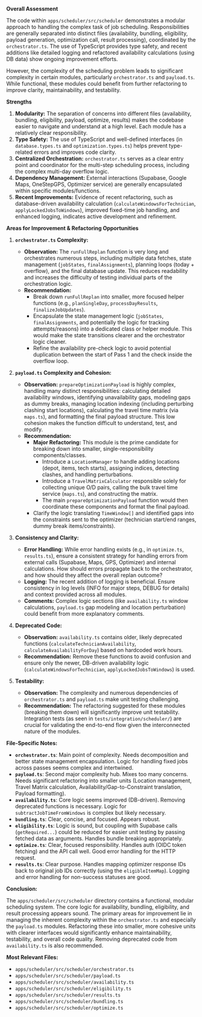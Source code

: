 **Overall Assessment**

The code within `apps/scheduler/src/scheduler` demonstrates a modular approach to handling the complex task of job scheduling. Responsibilities are generally separated into distinct files (availability, bundling, eligibility, payload generation, optimization call, result processing), coordinated by the `orchestrator.ts`. The use of TypeScript provides type safety, and recent additions like detailed logging and refactored availability calculations (using DB data) show ongoing improvement efforts.

However, the complexity of the scheduling problem leads to significant complexity in certain modules, particularly `orchestrator.ts` and `payload.ts`. While functional, these modules could benefit from further refactoring to improve clarity, maintainability, and testability.

**Strengths**

1.  **Modularity:** The separation of concerns into different files (availability, bundling, eligibility, payload, optimize, results) makes the codebase easier to navigate and understand at a high level. Each module has a relatively clear responsibility.
2.  **Type Safety:** The use of TypeScript and well-defined interfaces (in `database.types.ts` and `optimization.types.ts`) helps prevent type-related errors and improves code clarity.
3.  **Centralized Orchestration:** `orchestrator.ts` serves as a clear entry point and coordinator for the multi-step scheduling process, including the complex multi-day overflow logic.
4.  **Dependency Management:** External interactions (Supabase, Google Maps, OneStepGPS, Optimizer service) are generally encapsulated within specific modules/functions.
5.  **Recent Improvements:** Evidence of recent refactoring, such as database-driven availability calculation (`calculateWindowsForTechnician`, `applyLockedJobsToWindows`), improved fixed-time job handling, and enhanced logging, indicates active development and refinement.

**Areas for Improvement & Refactoring Opportunities**

1.  **`orchestrator.ts` Complexity:**
    *   **Observation:** The `runFullReplan` function is very long and orchestrates numerous steps, including multiple data fetches, state management (`jobStates`, `finalAssignments`), planning loops (today + overflow), and the final database update. This reduces readability and increases the difficulty of testing individual parts of the orchestration logic.
    *   **Recommendation:**
        *   Break down `runFullReplan` into smaller, more focused helper functions (e.g., `planSingleDay`, `processDayResults`, `finalizeJobUpdates`).   
        *   Encapsulate the state management logic (`jobStates`, `finalAssignments`, and potentially the logic for tracking attempts/reasons) into a dedicated class or helper module. This would make the state transitions clearer and the orchestrator logic cleaner.
        *   Refine the availability pre-check logic to avoid potential duplication between the start of Pass 1 and the check inside the overflow loop.   

2.  **`payload.ts` Complexity and Cohesion:**
    *   **Observation:** `prepareOptimizationPayload` is highly complex, handling many distinct responsibilities: calculating detailed availability windows, identifying unavailability gaps, modeling gaps as dummy breaks, managing location indexing (including perturbing clashing start locations), calculating the travel time matrix (via `maps.ts`), and formatting the final payload structure. This low cohesion makes the function difficult to understand, test, and modify.
    *   **Recommendation:**
        *   **Major Refactoring:** This module is the prime candidate for breaking down into smaller, single-responsibility components/classes.
            *   Introduce a `LocationManager` to handle adding locations (depot, items, tech starts), assigning indices, detecting clashes, and handling perturbations.
            *   Introduce a `TravelMatrixCalculator` responsible solely for collecting unique O/D pairs, calling the bulk travel time service (`maps.ts`), and constructing the matrix.
            *   The main `prepareOptimizationPayload` function would then coordinate these components and format the final payload.
        *   Clarify the logic translating `TimeWindow[]` and identified gaps into the constraints sent to the optimizer (technician start/end ranges, dummy break items/constraints).

3.  **Consistency and Clarity:**
    *   **Error Handling:** While error handling exists (e.g., in `optimize.ts`, `results.ts`), ensure a consistent strategy for handling errors from external calls (Supabase, Maps, GPS, Optimizer) and internal calculations. How should errors propagate back to the orchestrator, and how should they affect the overall replan outcome?
    *   **Logging:** The recent addition of logging is beneficial. Ensure consistency in log levels (INFO for major steps, DEBUG for details) and context provided across all modules.
    *   **Comments:** Complex logic sections (like `availability.ts` window calculations, `payload.ts` gap modeling and location perturbation) could benefit from more explanatory comments.

4.  **Deprecated Code:**
    *   **Observation:** `availability.ts` contains older, likely deprecated functions (`calculateTechnicianAvailability`, `calculateAvailabilityForDay`) based on hardcoded work hours.
    *   **Recommendation:** Remove these functions to avoid confusion and ensure only the newer, DB-driven availability logic (`calculateWindowsForTechnician`, `applyLockedJobsToWindows`) is used.

5.  **Testability:**
    *   **Observation:** The complexity and numerous dependencies of `orchestrator.ts` and `payload.ts` make unit testing challenging.
    *   **Recommendation:** The refactoring suggested for these modules (breaking them down) will significantly improve unit testability. Integration tests (as seen in `tests/integration/scheduler/`) are crucial for validating the end-to-end flow given the interconnected nature of the modules.

**File-Specific Notes:**

*   **`orchestrator.ts`**: Main point of complexity. Needs decomposition and better state management encapsulation. Logic for handling fixed jobs across passes seems complex and intertwined.
*   **`payload.ts`**: Second major complexity hub. Mixes too many concerns. Needs significant refactoring into smaller units (Location management, Travel Matrix calculation, Availability/Gap-to-Constraint translation, Payload formatting).
*   **`availability.ts`**: Core logic seems improved (DB-driven). Removing deprecated functions is necessary. Logic for `subtractJobTimeFromWindows` is complex but likely necessary.
*   **`bundling.ts`**: Clear, concise, and focused. Appears robust.
*   **`eligibility.ts`**: Logic is sound, but coupling with Supabase calls (`getRequired...`) could be reduced for easier unit testing by passing fetched data as arguments. Handles bundle breaking appropriately.
*   **`optimize.ts`**: Clear, focused responsibility. Handles auth (OIDC token fetching) and the API call well. Good error handling for the HTTP request.
*   **`results.ts`**: Clear purpose. Handles mapping optimizer response IDs back to original job IDs correctly (using the `eligibleItemMap`). Logging and error handling for non-success statuses are good.

**Conclusion:**

The `apps/scheduler/src/scheduler` directory contains a functional, modular scheduling system. The core logic for availability, bundling, eligibility, and result processing appears sound. The primary areas for improvement lie in managing the inherent complexity within the `orchestrator.ts` and especially the `payload.ts` modules. Refactoring these into smaller, more cohesive units with clearer interfaces would significantly enhance maintainability, testability, and overall code quality. Removing deprecated code from `availability.ts` is also recommended.

**Most Relevant Files:**

*   `apps/scheduler/src/scheduler/orchestrator.ts`
*   `apps/scheduler/src/scheduler/payload.ts`
*   `apps/scheduler/src/scheduler/availability.ts`
*   `apps/scheduler/src/scheduler/eligibility.ts`
*   `apps/scheduler/src/scheduler/results.ts`
*   `apps/scheduler/src/scheduler/bundling.ts`
*   `apps/scheduler/src/scheduler/optimize.ts`